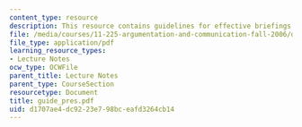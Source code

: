 ```yaml
---
content_type: resource
description: This resource contains guidelines for effective briefings.
file: /media/courses/11-225-argumentation-and-communication-fall-2006/d1707ae4dc9223e798bceafd3264cb14_guide_pres.pdf
file_type: application/pdf
learning_resource_types:
- Lecture Notes
ocw_type: OCWFile
parent_title: Lecture Notes
parent_type: CourseSection
resourcetype: Document
title: guide_pres.pdf
uid: d1707ae4-dc92-23e7-98bc-eafd3264cb14
---
```

